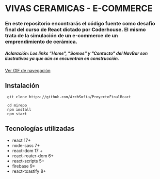 # VIVAS CERAMICAS - E-COMMERCE

### En este repositorio encontrarás el código fuente como desafío final del curso de React dictado por Coderhouse. El mismo trata de la simulación de un e-commerce de un emprendimiento de cerámica.

##### Aclaración: Los links "Home", "Somos" y "Contacto" del NavBar son ilustrativos ya que aún se encuentran en construcción.

[Ver GIF de navegación](https://drive.google.com/file/d/1JTWb7exFrdumBKKWM9xkLl5pWPWcbf5j/view)

<div style='align=center; margin-top: 25px; margin-bottom: 25px;'>

</div>

## Instalación

```
 git clone https://github.com/ArchSofia/ProyectoFinalReact

 cd mirepo
 npm install
 npm start
```

## Tecnologías utilizadas

- react 17+
- node-sass 7+
- react-dom 17 +
- react-router-dom 6+
- react-scripts 5+
- firebase 9+
- react-toastify 8+
